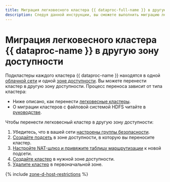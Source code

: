 ```yaml
---
title: Миграция легковесного кластера {{ dataproc-full-name }} в другую зону доступности
description: Следуя данной инструкции, вы сможете выполнить миграцию легковесного кластера {{ dataproc-name }} в другую зону доступности.
---
```


# Миграция легковесного кластера {{ dataproc-name }} в другую зону доступности

Подкластеры каждого кластера {{ dataproc-name }} находятся в одной [облачной сети](../../vpc/concepts/network.md#network) и одной [зоне доступности](../../overview/concepts/geo-scope.md). Вы можете перенести кластер в другую зону доступности. Процесс переноса зависит от типа кластера:

* Ниже описано, как перенести [легковесные кластеры](../concepts/index.md#light-weight-clusters).
* О миграции кластеров с файловой системой HDFS читайте в [руководстве](../tutorials/hdfs-cluster-migration.md).

Чтобы перенести легковесный кластер в другую зону доступности:

1. Убедитесь, что в вашей сети [настроены группы безопасности](cluster-create.md#change-security-groups).
1. [Создайте подсеть](../../vpc/operations/subnet-create.md) в зоне доступности, в которую вы переносите кластер.
1. [Настройте NAT-шлюз и привяжите таблицу маршрутизации](../../vpc/operations/create-nat-gateway.md) к новой подсети.
1. [Создайте кластер](cluster-create.md#create) в нужной зоне доступности.
1. [Удалите кластер](cluster-delete.md) в первоначальной зоне.

{% include [zone-d-host-restrictions](../../_includes/mdb/ru-central1-d-broadwell.md) %}
